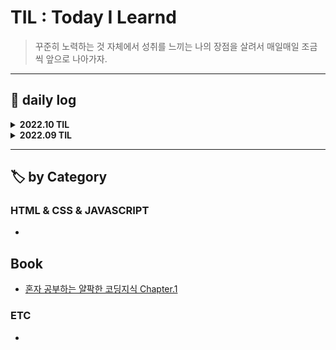 # TIL : Today I Learnd

> 꾸준히 노력하는 것 자체에서 성취를 느끼는 나의 장점을 살려서 매일매일 조금씩 앞으로 나아가자.
> 

---

## 📔 daily log

<details><summary><strong>2022.10 TIL</strong></summary>

### 221012

🐱 GitHub TIL 편집, 블로그에 올렸던 자료들 옮겨오기

### 221011

💡 토이프로젝트 아이디어 수집

📖 혼자 공부하는 얄팍한 코딩지식 Chapter1 정리

### 221010

🧑‍🏫 생활코딩 WEB3 JavaScript 수강, 실습, 정리

### 221009

🧑‍🏫 생활코딩 WEB3 JavaScript 수강, 실습

✏️ 10월 1주차 주간회고 작성

### 221008

🧑‍🏫 생활코딩 WEB3 JavaScript 수강, 실습, 정리

💡 토이프로젝트 아이디어 기록

### 221007

🧑‍🏫 생활코딩 WEB2 CSS 수강, 실습, 정리

📝 Atom 패키지 인스톨 정리

### 221006

🧑‍🏫 생활코딩 WEB1 HTML&Internet 수강, 실습, 정리

🐱 GitHub에 처음으로 커밋

📝 Atom 초기설정 정리

### 221004

📝 수집한 자료 정리

### 221003

📝 수집한 자료 정리

### 221002

🛠️ 노션 정리 페이지 리노베이션

### 221001

💡 프로젝트 아이디어 기록

📝 비전공 개발자들의 글, 나에게 맞는 공부법에 대해 정리
</details>

<details><summary><strong>2022.09 TIL</strong></summary>

### 220930

✏️ 월간회고 작성

💡 토이프로젝트 아이디어 기록

### 220929

📝 공부법에 대한 글 정리

### 220928

📝 커리어 스킬 1~3장 정리

### 220927

📖 커리어 스킬 1~3장 읽기

### 220923

🧑‍🏫 [가장 쉬운 Git 강좌 - (하) Github편](https://www.youtube.com/watch?v=GaKjTjwcKQo) 수강, 실습

### 220922

🧑‍🏫 [가장 쉬운 Git 강좌 - (하) Github편](https://www.youtube.com/watch?v=GaKjTjwcKQo) 수강

### 220921

🧑‍🏫 [Git은 뭐고 GitHub은 뭔가요?](https://www.youtube.com/watch?v=Bd35Ze7-dIw) 수강 및 실습

### 220920

🛠️ Feedly 가입 및 구독목록 편집, 페이스북 페이지&그룹 가입, 트위터 개발계정 구독

### 220919

🧑‍🏫 비전공자를 위한 개발자 취업 올인원 가이드 [통합편] 수강완료, 정리

### 220918

🧑‍🏫 비전공자를 위한 개발자 취업 올인원 가이드 [통합편] 수강, 정리

### 220917

⚒️ Tistory 블로그 스킨 css 수정해보기

### 220916

🧑‍🏫 비전공자를 위한 개발자 취업 올인원 가이드 [통합편] 수강 & 정리

### 220915

🧑‍🏫 비전공자를 위한 개발자 취업 올인원 가이드 [통합편] 수강시작
</details>

---

## 🏷️ by Category

### HTML & CSS & JAVASCRIPT

- 

## Book

- [혼자 공부하는 얄팍한 코딩지식 Chapter.1](/Book/221012.md)

### ETC

-